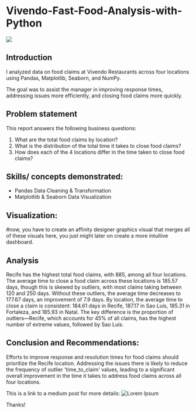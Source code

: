 # Vivendo-Fast-Food-Analysis-with-Python



![](atliq_hardware_image.jpg)



## Introduction
I analyzed data on food claims at Vivendo Restaurants across four locations using Pandas, Matplotlib, Seaborn, and NumPy.

The goal was to assist the manager in improving response times, addressing issues more efficiently, and closing food claims more quickly.



## Problem statement

This report answers the following business questions:

1. What are the total food claims by location?
2. What is the distribution of the total time it takes to close food claims?
3. How does each of the 4 locations differ in the time taken to close food claims?


## Skills/ concepts demonstrated:
- Pandas Data Cleaning & Transformation
- Matplotliib & Seaborn Data Visualization




## Visualization:


#now, you have to create an affinity designer graphics visual that merges all of these visuals here, you just might later on create a more intuitive dashboard. 


## Analysis

Recife has the highest total food claims, with 885, among all four locations. The average time to close a food claim across these locations is 185.57 days, though this is skewed by outliers, with most claims taking between 120 and 250 days. Without these outliers, the average time decreases to 177.67 days, an improvement of 7.9 days. By location, the average time to close a claim is consistent: 184.61 days in Recife, 187.17 in Sao Luis, 185.31 in Fortaleza, and 185.93 in Natal. The key difference is the proportion of outliers—Recife, which accounts for 45% of all claims, has the highest number of extreme values, followed by Sao Luis.

## Conclusion and Recommendations:

Efforts to improve response and resolution times for food claims should prioritize the Recife location. Addressing the issues there is likely to reduce the frequency of outlier 'time_to_claim' values, leading to a significant overall improvement in the time it takes to address food claims across all four locations.

This is a link to a medium post for more details: 
![Lorem Ipsum]()

Thanks!
